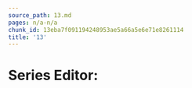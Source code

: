 ```yaml
---
source_path: 13.md
pages: n/a-n/a
chunk_id: 13eba7f091194248953ae5a66a5e6e71e8261114
title: '13'
---
```

# Series Editor:
